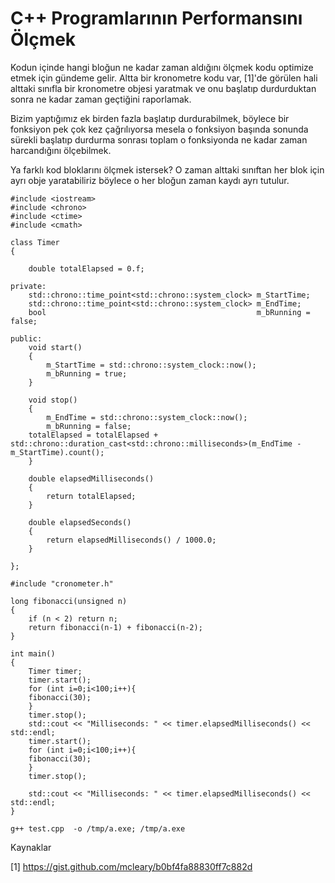 # C++ Programlarının Performansını Ölçmek

Kodun içinde hangi bloğun ne kadar zaman aldığını ölçmek kodu optimize
etmek için gündeme gelir. Altta bir kronometre kodu var, [1]'de
görülen hali alttaki sınıfla bir kronometre objesi yaratmak ve onu
başlatıp durdurduktan sonra ne kadar zaman geçtiğini raporlamak.

Bizim yaptığımız ek birden fazla başlatıp durdurabilmek, böylece bir
fonksiyon pek çok kez çağrılıyorsa mesela o fonksiyon başında sonunda
sürekli başlatıp durdurma sonrası toplam o fonksiyonda ne kadar zaman
harcandığını ölçebilmek. 

Ya farklı kod bloklarını ölçmek istersek? O zaman alttaki sınıftan her
blok için ayrı obje yaratabiliriz böylece o her bloğun zaman kaydı
ayrı tutulur.


```clike
#include <iostream>
#include <chrono>
#include <ctime>
#include <cmath>

class Timer
{

    double totalElapsed = 0.f;

private:
    std::chrono::time_point<std::chrono::system_clock> m_StartTime;
    std::chrono::time_point<std::chrono::system_clock> m_EndTime;
    bool                                               m_bRunning = false;
    
public:
    void start()
    {
        m_StartTime = std::chrono::system_clock::now();
        m_bRunning = true;
    }
    
    void stop()
    {
        m_EndTime = std::chrono::system_clock::now();
        m_bRunning = false;
	totalElapsed = totalElapsed + std::chrono::duration_cast<std::chrono::milliseconds>(m_EndTime - m_StartTime).count();
    }
    
    double elapsedMilliseconds()
    {        
        return totalElapsed;
    }
    
    double elapsedSeconds()
    {
        return elapsedMilliseconds() / 1000.0;
    }

};

```

```clike
#include "cronometer.h"

long fibonacci(unsigned n)
{
    if (n < 2) return n;
    return fibonacci(n-1) + fibonacci(n-2);
}

int main()
{    
    Timer timer;
    timer.start();
    for (int i=0;i<100;i++){
	fibonacci(30);
    }
    timer.stop();
    std::cout << "Milliseconds: " << timer.elapsedMilliseconds() << std::endl;
    timer.start();
    for (int i=0;i<100;i++){
	fibonacci(30);
    }
    timer.stop();
    
    std::cout << "Milliseconds: " << timer.elapsedMilliseconds() << std::endl;
}
```

```
g++ test.cpp  -o /tmp/a.exe; /tmp/a.exe
```




Kaynaklar

[1] https://gist.github.com/mcleary/b0bf4fa88830ff7c882d


